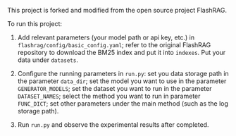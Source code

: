 This project is forked and modified from the open source project FlashRAG.

To run this project: 

1. Add relevant parameters (your model path or api key, etc.) in `flashrag/config/basic_config.yaml`; refer to the original FlashRAG repository to download the BM25 index and put it into `indexes`. Put your data under `datasets`. 

2. Configure the running parameters in `run.py`: set you data storage path in the parameter `data_dir`; set the model you want to use in the parameter `GENERATOR_MODELS`; set the dataset you want to run in the parameter `DATASET_NAMES`; select the method you want to run in parameter `FUNC_DICT`; set other parameters under the main method (such as the log storage path). 

3. Run `run.py` and observe the experimental results after completed. 